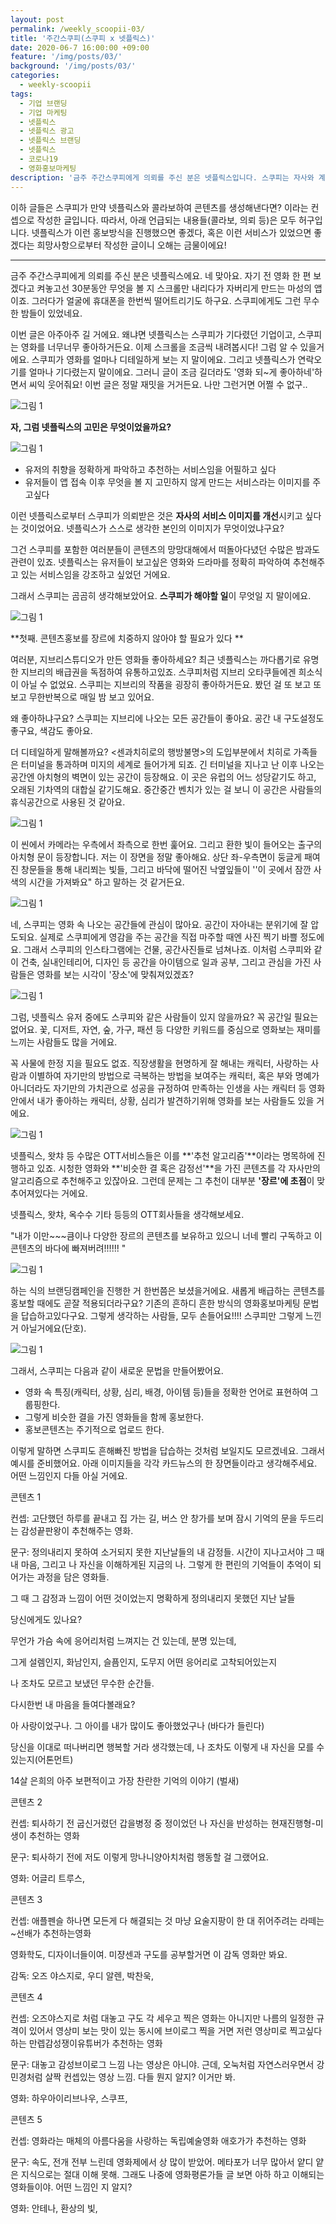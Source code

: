 ```yaml
---
layout: post
permalink: /weekly_scoopii-03/
title: '주간스쿠피(스쿠피 x 넷플릭스)'
date: 2020-06-7 16:00:00 +09:00
feature: '/img/posts/03/'
background: '/img/posts/03/'
categories:
  - weekly-scoopii
tags:
  - 기업 브랜딩
  - 기업 마케팅
  - 넷플릭스
  - 넷플릭스 광고
  - 넷플릭스 브랜딩
  - 넷플릭스
  - 코로나19
  - 영화홍보마케팅
description: '금주 주간스쿠피에게 의뢰를 주신 분은 넷플릭스입니다. 스쿠피는 자사와 계약한 개인 및 기업의 브랜딩과 마케팅을 컨설팅한다는 컨셉하에 만들어진 블로그입니다. 그 중, 주간스쿠피의 글은 의뢰 받은 브랜드의 콘텐츠를 기획하고 공유하는 컨셉으로 매주 목요일마다 포스팅됩니다.'
---
```




이하 글들은 스쿠피가 만약 넷플릭스와 콜라보하여 콘텐츠를 생성해낸다면? 이라는 컨셉으로 작성한 글입니다. 따라서, 아래 언급되는 내용들(콜라보, 의뢰 등)은 모두 허구입니다. 넷플릭스가 이런 홍보방식을 진행했으면 좋겠다, 혹은 이런 서비스가 있었으면 좋겠다는 희망사항으로부터 작성한 글이니 오해는 금물이에요!

***



금주 주간스쿠피에게 의뢰를 주신 분은 넷플릭스에요. 네 맞아요. 자기 전 영화 한 편 보겠다고 켜놓고선 30분동안 무엇을 볼 지 스크롤만 내리다가 자버리게 만드는 마성의 앱이죠. 그러다가 얼굴에 휴대폰을 한번씩 떨어트리기도 하구요. 스쿠피에게도 그런 무수한 밤들이 있었네요.



이번 글은 아주아주 길 거에요. 왜냐면 넷플릭스는 스쿠피가 기다렸던 기업이고, 스쿠피는 영화를 너무너무 좋아하거든요. 이제 스크롤을 조금씩 내려봅시다! 그럼 알 수 있을거에요. 스쿠피가 영화를 얼마나 디테일하게 보는 지 말이에요. 그리고 넷플릭스가 연락오기를  얼마나 기다렸는지 말이에요. 그러니 글이 조금 길더라도 '영화 되~게 좋아하네'하면서 씨익 웃어줘요! 이번 글은 정말 재밋을 거거든요. 나만 그런거면 어쩔 수 없구..

![그림 1](/img/posts/03/img1.jpeg)





 **자, 그럼 넷플릭스의 고민은 무엇이었을까요?**

![그림 1](/img/posts/03/img2.jpeg)



* 유저의 취향을 정확하게 파악하고 추천하는 서비스임을 어필하고 싶다
* 유저들이 앱 접속 이후 무엇을 볼 지 고민하지 않게 만드는 서비스라는 이미지를 주고싶다



이런 넷플릭스로부터 스쿠피가 의뢰받은 것은 **자사의 서비스 이미지를 개선**시키고 싶다는 것이었어요. 넷플릭스가 스스로 생각한 본인의 이미지가 무엇이었냐구요?

그건 스쿠피를 포함한 여러분들이 콘텐츠의 망망대해에서 떠돌아다녔던 수많은 밤과도 관련이 있죠. 넷플릭스는 유저들이 보고싶은 영화와 드라마를 정확히 파악하여 추천해주고 있는 서비스임을 강조하고 싶었던 거에요.



그래서 스쿠피는 곰곰히 생각해보았어요. **스쿠피가 해야할 일**이 무엇일 지 말이에요.

![그림 1](/img/posts/03/img3.jpeg)



**첫째. 콘텐츠홍보를 장르에 치중하지 않아야 할 필요가 있다 **

여러분, 지브리스튜디오가 만든 영화들 좋아하세요? 최근 넷플릭스는 까다롭기로 유명한 지브리의 배급권을 독점하여 유통하고있죠. 스쿠피처럼 지브리 오타쿠들에겐 희소식이 아닐 수 없었요. 스쿠피는 지브리의 작품을 굉장히 좋아하거든요. 봤던 걸 또 보고 또 보고 무한반복으로 매일 밤 보고 있어요.

왜 좋아하냐구요? 스쿠피는 지브리에 나오는 모든 공간들이 좋아요. 공간 내 구도설정도 좋구요, 색감도 좋아요.

더 디테일하게 말해볼까요? <센과치히로의 행방불명>의 도입부분에서 치히로 가족들은 터미널을 통과하며 미지의 세계로 들어가게 되죠. 긴 터미널을 지나고 난 이후 나오는 공간엔 아치형의 벽면이 있는 공간이 등장해요. 이 곳은 유럽의 어느 성당같기도 하고, 오래된 기차역의 대합실 같기도해요. 중간중간 벤치가 있는 걸 보니 이 공간은 사람들의 휴식공간으로 사용된 것 같아요.

![그림 1](/img/posts/03/img4.jpeg)



이 씬에서 카메라는 우측에서 좌측으로 한번 훑어요. 그리고 환한 빛이 들어오는 출구의 아치형 문이 등장합니다. 저는 이 장면을 정말 좋아해요. 상단 좌-우측면이 둥글게 패여진 창문들을 통해 내리쬐는 빛들, 그리고 바닥에 떨어진 낙옆잎들이 ''이 곳에서 잠깐 사색의 시간을 가져봐요" 하고 말하는 것 같거든요.  

![그림 1](/img/posts/03/img5.jpeg)



네, 스쿠피는 영화 속 나오는 공간들에 관심이 많아요. 공간이 자아내는 분위기에 잘 압도되요. 실제로 스쿠피에게 영감을 주는 공간을 직접 마주할 때엔 사진 찍기 바쁠 정도에요. 그래서 스쿠피의 인스타그램에는 건물, 공간사진들로 넘쳐나죠. 이처럼 스쿠피와 같이 건축, 실내인테리어, 디자인 등 공간을 아이템으로 일과 공부, 그리고 관심을 가진 사람들은 영화를 보는 시각이 '장소'에 맞춰져있겠죠?

![그림 1](/img/posts/03/img6.jpeg)



그럼, 넷플릭스 유저 중에도 스쿠피와 같은 사람들이 있지 않을까요? 꼭 공간일 필요는 없어요. 꽃, 디저트, 자연, 숲, 가구, 패션 등 다양한 키워드를 중심으로 영화보는 재미를 느끼는 사람들도 많을 거에요.

꼭 사물에 한정 지을 필요도 없죠. 직장생활을 현명하게 잘 해내는 캐릭터, 사랑하는 사람과 이별하여 자기만의 방법으로 극복하는 방법을 보여주는 캐릭터, 혹은 부와 명예가 아니더라도 자기만의 가치관으로 성공을 규정하여 만족하는 인생을 사는 캐릭터 등 영화 안에서 내가 좋아하는 캐릭터, 상황, 심리가 발견하기위해 영화를 보는 사람들도 있을 거에요.

![그림 1](/img/posts/03/img7.jpeg)



넷플릭스, 왓챠 등 수많은 OTT서비스들은 이를 **'추천 알고리즘'**이라는 명목하에 진행하고 있죠. 시청한 영화와 **'비슷한 결 혹은 감정선'**을 가진 콘텐츠를 각 자사만의 알고리즘으로 추천해주고 있잖아요. 그런데 문제는 그 추천이 대부분 **'장르'에 초점**이 맞추어져있다는 거에요.

넷플릭스, 왓챠, 옥수수 기타 등등의 OTT회사들을 생각해보세요.

"내가 이만~~~큼이나 다양한 장르의 콘텐츠를 보유하고 있으니 너네 빨리 구독하고 이 콘텐츠의 바다에 빠져버려!!!!!! "

![그림 1](/img/posts/03/img8.jpeg)



하는 식의 브랜딩캠페인을 진행한 거 한번쯤은 보셨을거에요. 새롭게 배급하는 콘텐츠를 홍보할 때에도 곧잘 적용되더라구요? 기존의 흔하디 흔한 방식의 영화홍보마케팅 문법을 답습하고있다구요. 그렇게 생각하는 사람들, 모두 손들어요!!!! 스쿠피만 그렇게 느낀 거 아닐거에요(단호).

![그림 1](/img/posts/03/img9.jpeg)





그래서, 스쿠피는 다음과 같이 새로운 문법을 만들어봤어요.

* 영화 속 특징(캐릭터, 상황, 심리, 배경, 아이템 등)들을 정확한 언어로 표현하여 그룹핑한다.
* 그렇게 비슷한 결을 가진 영화들을 함께 홍보한다.
* 홍보콘텐츠는 주기적으로  업로드 한다.



이렇게 말하면 스쿠피도 흔해빠진 방법을 답습하는 것처럼 보일지도 모르겠네요. 그래서 예시를 준비했어요. 아래 이미지들을 각각 카드뉴스의 한 장면들이라고 생각해주세요. 어떤 느낌인지 다들 아실 거에요.



콘텐츠 1

컨셉: 고단했던 하루를 끝내고 집 가는 길, 버스 안 창가를 보며 잠시 기억의 문을 두드리는 감성끝판왕이 추천해주는 영화.

문구: 정의내리지 못하여 소거되지 못한 지난날들의 내 감정들. 시간이 지나고서야 그 때 내 마음, 그리고 나 자신을 이해하게된 지금의 나. 그렇게 한 편린의 기억들이 추억이 되어가는 과정을 담은 영화들.



그 때 그 감정과 느낌이 어떤 것이었는지 명확하게 정의내리지 못했던 지난 날들

당신에게도 있나요?

무언가 가슴 속에 응어리처럼 느껴지는 건 있는데, 분명 있는데,

그게 설렘인지, 화남인지, 슬픔인지, 도무지 어떤 응어리로 고착되어있는지

나 조차도 모르고 보냈던 무수한 순간들.

다시한번 내 마음을 들여다볼래요?



아 사랑이었구나. 그 아이를 내가 많이도 좋아했었구나 (바다가 들린다)

당신을 이대로 떠나버리면 행복할 거라 생각했는데, 나 조차도 이렇게 내 자신을 모를 수 있는지(어톤먼트)

14살 은희의 아주 보편적이고 가장 찬란한 기억의 이야기 (벌새)



콘텐츠 2

컨셉: 퇴사하기 전 굽신거렸던 갑을병정 중 정이었던 나 자신을 반성하는 현재진행형-미생이 추천하는 영화

문구: 퇴사하기 전에 저도 이렇게 망나니양아치처럼 행동할 걸 그랬어요.

영화: 어글리 트루스,



콘텐츠 3

컨셉: 애플펜슬 하나면 모든게 다 해결되는 것 마냥 요술지팡이 한 대 쥐어주려는 라떼는~선배가 추천하는영화

영화학도, 디자이너들이여. 미쟝센과 구도를 공부할거면 이 감독 영화만 봐요.

감독: 오즈 야스지로, 우디 알렌, 박찬욱,





콘텐츠 4

컨셉: 오즈야스지로 처럼 대놓고 구도 각 세우고 찍은 영화는 아니지만 나름의 일정한 규격이 있어서 영상미 보는 맛이 있는 동시에 브이로그 찍을 거면 저런 영상미로 찍고싶다 하는 만렙감성쟁이유튜버가 추천하는 영화

문구: 대놓고 감성브이로그 느낌 나는 영상은 아니야. 근데, 오눅처럼 자연스러우면서 강민경처럼 살짝 컨셉있는 영상 느낌. 다들 뭔지 알지? 이거만 봐.

영화: 하우아이리브나우, 스쿠프,



콘텐츠 5

컨셉: 영화라는 매체의 아름다움을 사랑하는 독립예술영화 애호가가 추천하는 영화

문구: 속도, 전개 전부 느린데 영화제에서 상 많이 받았어. 메타포가 너무 많아서 얕디 얕은 지식으로는 절대 이해 못해. 그래도 나중에 영화평론가들 글 보면 아하 하고 이해되는 영화들이야. 어떤 느낌인 지 알지?

영화: 안테나, 환상의 빛,
